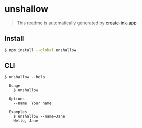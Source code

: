 # unshallow

> This readme is automatically generated by [create-ink-app](https://github.com/vadimdemedes/create-ink-app)

## Install

```bash
$ npm install --global unshallow
```

## CLI

```
$ unshallow --help

  Usage
    $ unshallow

  Options
    --name  Your name

  Examples
    $ unshallow --name=Jane
    Hello, Jane
```
